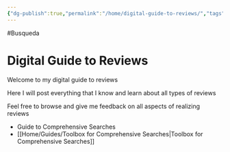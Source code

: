 ```yaml
---
{"dg-publish":true,"permalink":"/home/digital-guide-to-reviews/","tags":["gardenEntry"]}
---
```


#Busqueda 

# Digital Guide to Reviews

Welcome to my digital guide to reviews

Here I will post everything that I know and learn about all types of reviews

Feel free to browse and give me feedback on all aspects of realizing reviews

- Guide to Comprehensive Searches
- [[Home/Guides/Toolbox for Comprehensive Searches\|Toolbox for Comprehensive Searches]]